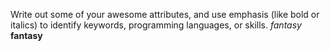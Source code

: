 Write out some of your awesome attributes, and use emphasis (like bold or italics) to identify keywords, programming languages, or skills.
*fantasy*
__fantasy__

